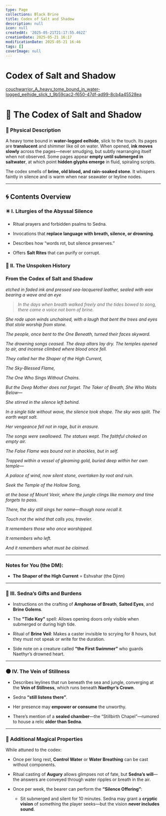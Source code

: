 ```yaml
---
type: Page
collections: Black Brine
title: Codex of Salt and Shadow
description: null
icon: null
createdAt: '2025-05-21T21:17:55.462Z'
creationDate: 2025-05-21 16:17
modificationDate: 2025-05-21 16:46
tags: []
coverImage: null
---
```


# Codex of Salt and Shadow

[couchwarrior_A_heavy_tome_bound_in_water-logged_eelhide_slick_t_9b59cac2-f650-47df-ad99-8cb4a45528ea](Images/couchwarrior_A_heavy_tome_bound_in_water-logged_eelhide_slick_t_9b59cac2-f650-47.md)


# 📖 **The Codex of Salt and Shadow**

### 🐚 Physical Description

A heavy tome bound in **water-logged eelhide**, slick to the touch. Its pages are **translucent** and shimmer like oil on water. When opened, **ink moves slowly** across the pages—never smudging, but subtly rearranging itself when not observed. Some pages appear **empty until submerged in saltwater**, at which point **hidden glyphs emerge** in fluid, spiraling scripts.

The codex smells of **brine, old blood, and rain-soaked stone**. It whispers faintly in silence and is warm when near seawater or leyline nodes.

---

## 🌀 Contents Overview

### ✴️ **I. Liturgies of the Abyssal Silence**

- Ritual prayers and forbidden psalms to Sedna.

- Invocations that **replace language with breath, silence, or drowning**.

- Describes how “words rot, but silence preserves.”

- Offers **Salt Rites** that can purify or corrupt.

### 🐙 **II. The Unspoken History**

### **From the Codex of Salt and Shadow**

*etched in faded ink and pressed sea-lacquered leather, sealed with wax bearing a wave and an eye*

> *In the days when breath walked freely and the tides bowed to song, there came a voice not born of brine.*

*She rode upon winds unchained, with a laugh that bent the trees and eyes that stole worship from stone.*

*The people, once bent to the One Beneath, turned their faces skyward.*

*The drowning songs ceased. The deep altars lay dry. The temples opened to air, and incense climbed where blood once fell.*

*They called her the Shaper of the High Current,*

*The Sky-Blessed Flame,*

*The One Who Sings Without Chains.*

*But the Deep Mother does not forget. The Taker of Breath, She Who Waits Below—*

*She stirred in the silence left behind.*

*In a single tide without wave, the silence took shape. The sky was split. The earth wept salt.*

*Her vengeance fell not in rage, but in erasure.*

*The songs were swallowed. The statues wept. The faithful choked on empty air.*

*The False Flame was bound not in shackles, but in self.*

*Trapped within a vessel of gleaming gold, buried deep within her own temple—*

*A palace of wind, now silent stone, overtaken by root and ruin.*

*Seek the Temple of the Hollow Song,*

*at the base of Mount Vexir, where the jungle clings like memory and time forgets to pass.*

*There, the sky still sings her name—though none recall it.*

*Touch not the wind that calls you, traveler.*

*It remembers those who once worshipped.*

*It remembers who left.*

*And it remembers what must be claimed.*

---

### Notes for You (the DM):

- **The Shaper of the High Current** = Eshvahar (the Djinn)

---

### 🌊 **III. Sedna’s Gifts and Burdens**

- Instructions on the crafting of **Amphorae of Breath**, **Salted Eyes**, and **Brine Golems**.

- The **"Tide Key"** spell: Allows opening doors only visible when submerged or during high tide.

- Ritual of **Brine Veil**: Makes a caster invisible to scrying for 8 hours, but they must not speak or write for the duration.

- Side note on a creature called **“the First Swimmer”** who guards Naethyr’s drowned heart.

---

### 🌑 **IV. The Vein of Stillness**

- Describes leylines that run beneath the sea and jungle, converging at the **Vein of Stillness**, which runs beneath **Naethyr’s Crown**.

- Sedna **“still listens there”**.

- Her presence may **empower or consume** the unworthy.

- There’s mention of a **sealed chamber**—the “Stillbirth Chapel”—rumored to house a relic **older than Sedna**.

---

### 🧠 Additional Magical Properties

While attuned to the codex:

- Once per long rest, **Control Water** or **Water Breathing** can be cast without components.

- Ritual casting of **Augury** allows glimpses not of fate, but **Sedna’s will**—the answers are conveyed through water ripples or breath in the air.

- Once per week, the bearer can perform the **“Silence Offering”**:

    - Sit submerged and silent for 10 minutes. Sedna may grant a **cryptic vision** of something the player seeks—but the vision **never includes sound**.

